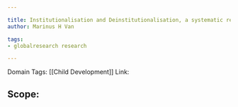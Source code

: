 ```yaml
---

title: Institutionalisation and Deinstitutionalisation, a systematic review of evidence on its impact on Development
author: Marinus H Van

tags:
- globalresearch research 

---
```

Domain Tags: [[Child Development]]
Link: 

## Scope: